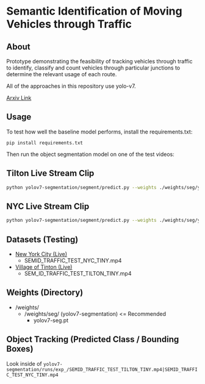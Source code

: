 # Semantic Identification of Moving Vehicles through Traffic

## About

Prototype demonstrating the feasibility of tracking vehicles through
traffic to identify, classify and count vehicles through particular junctions
to determine the relevant usage of each route.

All of the approaches in this repository use yolo-v7.

[Arxiv Link](https://arxiv.org/pdf/2207.02696.pdfhttps://arxiv.org/pdf/2207.02696.pdf)

## Usage

To test how well the baseline model performs, install the requirements.txt:
```
pip install requirements.txt
```

Then run the object segmentation model on one of the test videos:

## Tilton Live Stream Clip

```bash
python yolov7-segmentation/segment/predict.py --weights ./weights/seg/yolov7-seg.pt --source "SEM_ID_TRAFFIC_TEST_TILTON_TINY.mp4" --trk
```

## NYC Live Stream Clip

```bash
python yolov7-segmentation/segment/predict.py --weights ./weights/seg/yolov7-seg.pt --source "SEMID_TRAFFIC_TEST_NYC_TINY.mp4" --trk
```

## Datasets (Testing)

- [New York City (Live)](https://www.youtube.com/watch?v=1-iS7LArMPA)
  - SEMID_TRAFFIC_TEST_NYC_TINY.mp4
- [Village of Tinton (Live)](https://www.youtube.com/watch?v=5_XSYlAfJZM)
  - SEM_ID_TRAFFIC_TEST_TILTON_TINY.mp4

## Weights (Directory)

- /weights/
  - /weights/seg/ (yolov7-segmentation) <= Recommended
    - yolov7-seg.pt
<!--
  - /weights/base/ (yolov7)
    - yolov7.pt    
  - /weights/tracking/ (yolov7-object-tracking)
    - yolov7_tracking.pt
    -->

## Object Tracking (Predicted Class / Bounding Boxes)

Look inside of `yolov7-segmentation/runs/exp_/SEMID_TRAFFIC_TEST_TILTON_TINY.mp4|SEMID_TRAFFIC_TEST_NYC_TINY.mp4`